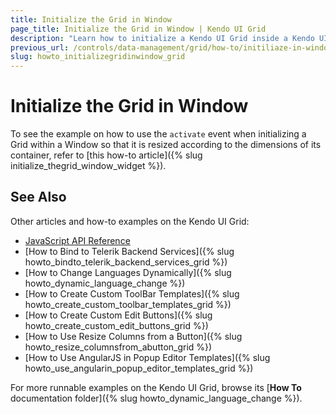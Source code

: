 ```yaml
---
title: Initialize the Grid in Window
page_title: Initialize the Grid in Window | Kendo UI Grid
description: "Learn how to initialize a Kendo UI Grid inside a Kendo UI Window widget by resizing it according to the dimensions of its container."
previous_url: /controls/data-management/grid/how-to/initiliaze-in-window
slug: howto_initializegridinwindow_grid
---
```


# Initialize the Grid in Window

To see the example on how to use the `activate` event when initializing a Grid within a Window so that it is resized according to the dimensions of its container, refer to [this how-to article]({% slug initialize_thegrid_window_widget %}).

## See Also

Other articles and how-to examples on the Kendo UI Grid:

* [JavaScript API Reference](/api/javascript/ui/grid)
* [How to Bind to Telerik Backend Services]({% slug howto_bindto_telerik_backend_services_grid %})
* [How to Change Languages Dynamically]({% slug howto_dynamic_language_change %})
* [How to Create Custom ToolBar Templates]({% slug howto_create_custom_toolbar_templates_grid %})
* [How to Create Custom Edit Buttons]({% slug howto_create_custom_edit_buttons_grid %})
* [How to Use Resize Columns from a Button]({% slug howto_resize_columnsfrom_abutton_grid %})
* [How to Use AngularJS in Popup Editor Templates]({% slug howto_use_angularin_popup_editor_templates_grid %})

For more runnable examples on the Kendo UI Grid, browse its [**How To** documentation folder]({% slug howto_dynamic_language_change %}).
